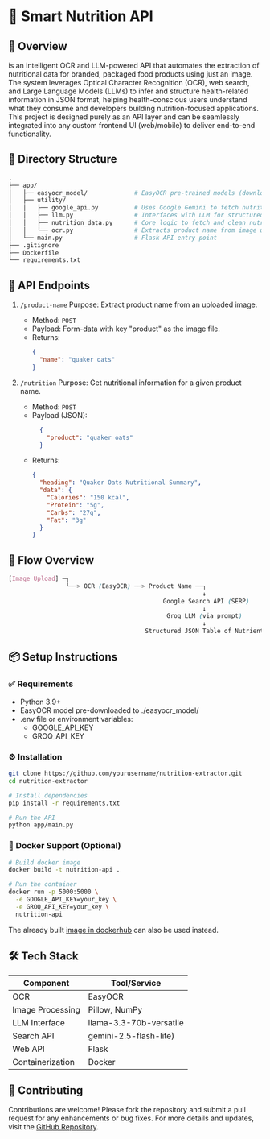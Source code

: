 # 🧠 Smart Nutrition API

## 📌 Overview
is an intelligent OCR and LLM-powered API that automates the extraction of nutritional data for branded, packaged food products using just an image. The system leverages Optical Character Recognition (OCR), web search, and Large Language Models (LLMs) to infer and structure health-related information in JSON format, helping health-conscious users understand what they consume and developers building nutrition-focused applications.
<br>
This project is designed purely as an API layer and can be seamlessly integrated into any custom frontend UI (web/mobile) to deliver end-to-end functionality.

## 📁 Directory Structure
```graphql
.
├── app/
│   ├── easyocr_model/             # EasyOCR pre-trained models (downloaded manually)
│   ├── utility/
│   │   ├── google_api.py          # Uses Google Gemini to fetch nutritional product info
│   │   ├── llm.py                 # Interfaces with LLM for structured JSON output
│   │   ├── nutrition_data.py      # Core logic to fetch and clean nutrition data
│   │   └── ocr.py                 # Extracts product name from image using EasyOCR
│   └── main.py                    # Flask API entry point
├── .gitignore
├── Dockerfile
└── requirements.txt
```

## 🔌 API Endpoints
1. `/product-name`
Purpose: Extract product name from an uploaded image.
    - Method: `POST`
    - Payload: Form-data with key "product" as the image file.
    - Returns:
      ```json
      {
        "name": "quaker oats"
      }
      ```

3. `/nutrition`
Purpose: Get nutritional information for a given product name.
    - Method: `POST`
    - Payload (JSON):
      ```json
        {
          "product": "quaker oats"
        }
      ```
    - Returns:
      ```json
      {
        "heading": "Quaker Oats Nutritional Summary",
        "data": {
          "Calories": "150 kcal",
          "Protein": "5g",
          "Carbs": "27g",
          "Fat": "3g"
        }
      }
      ```

## 🔄 Flow Overview
```scss
[Image Upload] ─┐
                └──> OCR (EasyOCR) ──> Product Name ──┐
                                                      ↓
                                           Google Search API (SERP)
                                                      ↓
                                            Groq LLM (via prompt)
                                                      ↓
                                      Structured JSON Table of Nutrients
```

## 📦 Setup Instructions
### ✅ Requirements
  - Python 3.9+
  - EasyOCR model pre-downloaded to ./easyocr_model/
  - .env file or environment variables:
      - GOOGLE_API_KEY
      - GROQ_API_KEY
   
### ⚙️ Installation
```bash
git clone https://github.com/yourusername/nutrition-extractor.git
cd nutrition-extractor

# Install dependencies
pip install -r requirements.txt

# Run the API
python app/main.py
```

### 🐳 Docker Support (Optional)
```bash
# Build docker image
docker build -t nutrition-api .

# Run the container
docker run -p 5000:5000 \
  -e GOOGLE_API_KEY=your_key \
  -e GROQ_API_KEY=your_key \
  nutrition-api
```
The already built [image in dockerhub](https://hub.docker.com/repository/docker/tkdutta/smart-nutrition-api/general) can also be used instead.

## 🛠️ Tech Stack
| Component        | Tool/Service             |
|------------------|--------------------------|
| OCR              | EasyOCR                  |
| Image Processing | Pillow, NumPy            |
| LLM Interface    | llama-3.3-70b-versatile  |
| Search API       | gemini-2.5-flash-lite)   |
| Web API          | Flask                    |
| Containerization | Docker                   |


## 🤝 Contributing
Contributions are welcome! Please fork the repository and submit a pull request for any enhancements or bug fixes. For more details and updates, visit the [GitHub Repository](https://github.com/tuhindutta/smart-nutrition-api).


